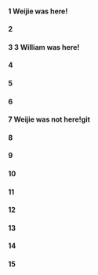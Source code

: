 #### 1 Weijie was here!
#### 2
#### 3 3 William was here!
#### 4
#### 5
#### 6
#### 7 Weijie was not here!git
#### 8
#### 9
#### 10
#### 11
#### 12
#### 13
#### 14
#### 15